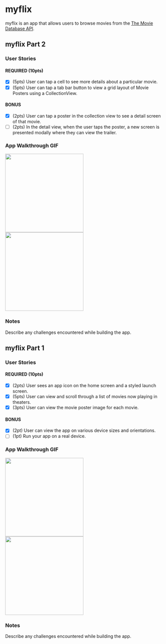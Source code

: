 # myflix

myflix is an app that allows users to browse movies from the [The Movie Database API](http://docs.themoviedb.apiary.io/#).

## myflix Part 2

### User Stories

#### REQUIRED (10pts)
- [X] (5pts) User can tap a cell to see more details about a particular movie.
- [X] (5pts) User can tap a tab bar button to view a grid layout of Movie Posters using a CollectionView.

#### BONUS
- [X] (2pts) User can tap a poster in the collection view to see a detail screen of that movie.
- [ ] (2pts) In the detail view, when the user taps the poster, a new screen is presented modally where they can view the trailer.

### App Walkthrough GIF
<img src="http://g.recordit.co/wD5DwnqEi9.gif" width=250><br>
<img src="http://g.recordit.co/ZpkDBVCmzw.gif" width=250><br>
### Notes
Describe any challenges encountered while building the app.



## myflix Part 1

### User Stories

#### REQUIRED (10pts)
- [X] (2pts) User sees an app icon on the home screen and a styled launch screen.
- [X] (5pts) User can view and scroll through a list of movies now playing in theaters.
- [X] (3pts) User can view the movie poster image for each movie.

#### BONUS
- [X] (2pt) User can view the app on various device sizes and orientations.
- [ ] (1pt) Run your app on a real device.

### App Walkthrough GIF

<img src="http://g.recordit.co/ZVKfK89j1k.gif" width=250><br>
<img src="http://g.recordit.co/L3OnTZbifN.gif" width=250><br>

### Notes
Describe any challenges encountered while building the app.

